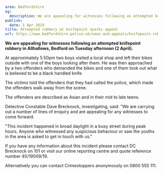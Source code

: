 ```yaml
area: Bedfordshire
og:
  description: We are appealing for witnesses following an attempted knifepoint robbery in Allhallows, Bedford on Tuesday afternoon (2 April).
publish:
  date: 5 Apr 2019
title: Attempted robbery at knifepoint sparks appeal
url: https://www.bedfordshire.police.uk/news-and-appeals/knifepoint-robbery-appeal-april19
```

**We are appealing for witnesses following an attempted knifepoint robbery in Allhallows, Bedford on Tuesday afternoon (2 April).**

At approximately 5.50pm two boys visited a local shop and left their bikes outside with one of the boys looking after them. He was then approached by a two offenders who demanded the bikes and one of them took out what is believed to be a black handled knife.

The victims told the offenders that they had called the police, which made the offenders walk away from the scene.

The offenders are described as Asian and in their mid to late teens.

Detective Constable Dave Brecknock, investigating, said: "We are carrying out a number of lines of enquiry and are appealing for any witnesses to come forward.

"This incident happened in broad daylight in a busy street during peak hours. Anyone who witnessed any suspicious behaviour or saw the youths in the area is asked to get in touch with us."

If you have any information about this incident please contact DC Brecknock on 101 or visit our online reporting centre and quote reference number 40/19009/19.

Alternatively you can contact Crimestoppers anonymously on 0800 555 111.
